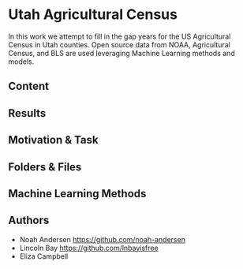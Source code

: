 # Utah Agricultural Census
In this work we attempt to fill in the gap years for the US Agricultural Census in Utah counties. Open source data from NOAA, Agricultural Census, and BLS are used leveraging Machine Learning methods and models.

## Content

## Results

## Motivation & Task

## Folders & Files

## Machine Learning Methods

## Authors
* Noah Andersen
https://github.com/noah-andersen
* Lincoln Bay
https://github.com/lnbayisfree
* Eliza Campbell
